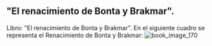 ## "El renacimiento de Bonta y Brakmar".
Libro: "El renacimiento de Bonta y Brakmar".
En el siguiente cuadro se representa el Renacimiento de Bonta y Brakmar:
![book_image_170](https://media.discordapp.net/attachments/1105643336989159555/1105647792464068699/170.jpg)